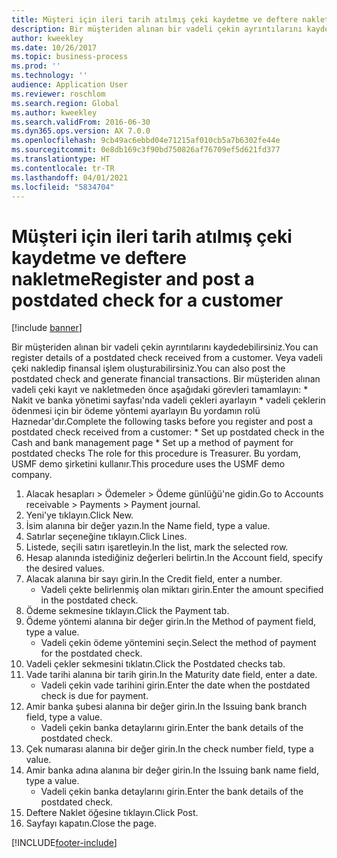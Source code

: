 ```yaml
---
title: Müşteri için ileri tarih atılmış çeki kaydetme ve deftere nakletme
description: Bir müşteriden alınan bir vadeli çekin ayrıntılarını kaydedebilirsiniz.
author: kweekley
ms.date: 10/26/2017
ms.topic: business-process
ms.prod: ''
ms.technology: ''
audience: Application User
ms.reviewer: roschlom
ms.search.region: Global
ms.author: kweekley
ms.search.validFrom: 2016-06-30
ms.dyn365.ops.version: AX 7.0.0
ms.openlocfilehash: 9cb49ac6ebbd04e71215af010cb5a7b6302fe44e
ms.sourcegitcommit: 0e8db169c3f90bd750826af76709ef5d621fd377
ms.translationtype: HT
ms.contentlocale: tr-TR
ms.lasthandoff: 04/01/2021
ms.locfileid: "5834704"
---
```

# <a name="register-and-post-a-postdated-check-for-a-customer"></a><span data-ttu-id="bfa83-103">Müşteri için ileri tarih atılmış çeki kaydetme ve deftere nakletme</span><span class="sxs-lookup"><span data-stu-id="bfa83-103">Register and post a postdated check for a customer</span></span>

[!include [banner](../../includes/banner.md)]

<span data-ttu-id="bfa83-104">Bir müşteriden alınan bir vadeli çekin ayrıntılarını kaydedebilirsiniz.</span><span class="sxs-lookup"><span data-stu-id="bfa83-104">You can register details of a postdated check received from a customer.</span></span> <span data-ttu-id="bfa83-105">Veya vadeli çeki nakledip finansal işlem oluşturabilirsiniz.</span><span class="sxs-lookup"><span data-stu-id="bfa83-105">You can also post the postdated check and generate financial transactions.</span></span>   <span data-ttu-id="bfa83-106">Bir müşteriden alınan vadeli çeki kayıt ve nakletmeden önce aşağıdaki görevleri tamamlayın: \* Nakit ve banka yönetimi sayfası'nda vadeli çekleri ayarlayın \* vadeli çeklerin ödenmesi için bir ödeme yöntemi ayarlayın Bu yordamın rolü Haznedar'dır.</span><span class="sxs-lookup"><span data-stu-id="bfa83-106">Complete the following tasks before you register and post a postdated check received from a customer:   \* Set up postdated check in the Cash and bank management page \* Set up a method of payment for postdated checks   The role for this procedure is Treasurer.</span></span> <span data-ttu-id="bfa83-107">Bu yordam, USMF demo şirketini kullanır.</span><span class="sxs-lookup"><span data-stu-id="bfa83-107">This procedure uses the USMF demo company.</span></span>

1. <span data-ttu-id="bfa83-108">Alacak hesapları > Ödemeler > Ödeme günlüğü'ne gidin.</span><span class="sxs-lookup"><span data-stu-id="bfa83-108">Go to Accounts receivable > Payments > Payment journal.</span></span>
2. <span data-ttu-id="bfa83-109">Yeni'ye tıklayın.</span><span class="sxs-lookup"><span data-stu-id="bfa83-109">Click New.</span></span>
3. <span data-ttu-id="bfa83-110">İsim alanına bir değer yazın.</span><span class="sxs-lookup"><span data-stu-id="bfa83-110">In the Name field, type a value.</span></span>
4. <span data-ttu-id="bfa83-111">Satırlar seçeneğine tıklayın.</span><span class="sxs-lookup"><span data-stu-id="bfa83-111">Click Lines.</span></span>
5. <span data-ttu-id="bfa83-112">Listede, seçili satırı işaretleyin.</span><span class="sxs-lookup"><span data-stu-id="bfa83-112">In the list, mark the selected row.</span></span>
6. <span data-ttu-id="bfa83-113">Hesap alanında istediğiniz değerleri belirtin.</span><span class="sxs-lookup"><span data-stu-id="bfa83-113">In the Account field, specify the desired values.</span></span>
7. <span data-ttu-id="bfa83-114">Alacak alanına bir sayı girin.</span><span class="sxs-lookup"><span data-stu-id="bfa83-114">In the Credit field, enter a number.</span></span>
    * <span data-ttu-id="bfa83-115">Vadeli çekte belirlenmiş olan miktarı girin.</span><span class="sxs-lookup"><span data-stu-id="bfa83-115">Enter the amount specified in the postdated check.</span></span>  
8. <span data-ttu-id="bfa83-116">Ödeme sekmesine tıklayın.</span><span class="sxs-lookup"><span data-stu-id="bfa83-116">Click the Payment tab.</span></span>
9. <span data-ttu-id="bfa83-117">Ödeme yöntemi alanına bir değer girin.</span><span class="sxs-lookup"><span data-stu-id="bfa83-117">In the Method of payment field, type a value.</span></span>
    * <span data-ttu-id="bfa83-118">Vadeli çekin ödeme yöntemini seçin.</span><span class="sxs-lookup"><span data-stu-id="bfa83-118">Select the method of payment for the postdated check.</span></span>  
10. <span data-ttu-id="bfa83-119">Vadeli çekler sekmesini tıklatın.</span><span class="sxs-lookup"><span data-stu-id="bfa83-119">Click the Postdated checks tab.</span></span>
11. <span data-ttu-id="bfa83-120">Vade tarihi alanına bir tarih girin.</span><span class="sxs-lookup"><span data-stu-id="bfa83-120">In the Maturity date field, enter a date.</span></span>
    * <span data-ttu-id="bfa83-121">Vadeli çekin vade tarihini girin.</span><span class="sxs-lookup"><span data-stu-id="bfa83-121">Enter the date when the postdated check is due for payment.</span></span>  
12. <span data-ttu-id="bfa83-122">Amir banka şubesi alanına bir değer girin.</span><span class="sxs-lookup"><span data-stu-id="bfa83-122">In the Issuing bank branch field, type a value.</span></span>
    * <span data-ttu-id="bfa83-123">Vadeli çekin banka detaylarını girin.</span><span class="sxs-lookup"><span data-stu-id="bfa83-123">Enter the bank details of the postdated check.</span></span>  
13. <span data-ttu-id="bfa83-124">Çek numarası alanına bir değer girin.</span><span class="sxs-lookup"><span data-stu-id="bfa83-124">In the check number field, type a value.</span></span>
14. <span data-ttu-id="bfa83-125">Amir banka adına alanına bir değer girin.</span><span class="sxs-lookup"><span data-stu-id="bfa83-125">In the Issuing bank name field, type a value.</span></span>
    * <span data-ttu-id="bfa83-126">Vadeli çekin banka detaylarını girin.</span><span class="sxs-lookup"><span data-stu-id="bfa83-126">Enter the bank details of the postdated check.</span></span>  
15. <span data-ttu-id="bfa83-127">Deftere Naklet öğesine tıklayın.</span><span class="sxs-lookup"><span data-stu-id="bfa83-127">Click Post.</span></span>
16. <span data-ttu-id="bfa83-128">Sayfayı kapatın.</span><span class="sxs-lookup"><span data-stu-id="bfa83-128">Close the page.</span></span>



[!INCLUDE[footer-include](../../../includes/footer-banner.md)]